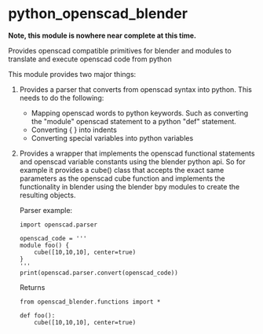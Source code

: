 python_openscad_blender
=======================

**Note, this module is nowhere near complete at this time.**

Provides openscad compatible primitives for blender and modules to translate and execute openscad code from python 


This module provides two major things:

1. Provides a parser that converts from openscad syntax into python.  This needs
   to do the following:
     * Mapping openscad words to python keywords.  Such as converting the "module" openscad statement to a
       python "def" statement.
     * Converting { } into indents
     * Converting special variables into python variables

2. Provides a wrapper that implements the openscad functional statements and openscad variable constants
   using the blender python api.  So for example
   it provides a cube() class that accepts the exact same parameters as the openscad cube function and implements the
   functionality in blender using the blender bpy modules to create the resulting objects.


   Parser example:

       import openscad.parser

       openscad_code = '''
       module foo() {
           cube([10,10,10], center=true)
       }
       '''
       print(openscad.parser.convert(openscad_code))


   Returns

       from openscad_blender.functions import *

       def foo():
           cube([10,10,10], center=true)


